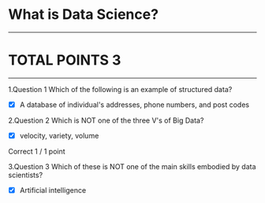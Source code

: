 # What is Data Science?
------------------
# TOTAL POINTS 3
-------------
1.Question 1
Which of the following is an example of structured data?


- [x] A database of individual's addresses, phone numbers, and post codes


2.Question 2
Which is NOT one of the three V's of Big Data?


- [x] velocity, variety, volume

Correct
1 / 1 point


3.Question 3
Which of these is NOT one of the main skills embodied by data scientists?


- [x] Artificial intelligence


